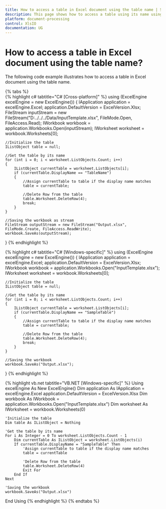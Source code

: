 ```yaml
---
title: How to access a table in Excel document using the table name | Syncfusion
description: This page shows how to access a table using its name using XlsIO.
platform: document-processing
control: XlsIO
documentation: UG
---
```


# How to access a table in Excel document using the table name?

The following code example illustrates how to access a table in Excel document using the table name.

{% tabs %}  
{% highlight c# tabtitle="C# [Cross-platform]" %}
using (ExcelEngine excelEngine = new ExcelEngine())
{
    IApplication application = excelEngine.Excel;
    application.DefaultVersion = ExcelVersion.Xlsx;
    FileStream inputStream = new FileStream("D:../../../Data/InputTemplate.xlsx", FileMode.Open, FileAccess.Read);
    IWorkbook workbook = application.Workbooks.Open(inputStream);
    IWorksheet worksheet = workbook.Worksheets[0];

    //Initialize the table
    IListObject table = null;

    //Get the table by its name
    for (int i = 0; i < worksheet.ListObjects.Count; i++)
    {
        IListObject currentTable = worksheet.ListObjects[i];
        if (currentTable.DisplayName == "TableName")
        {
            //Assign currentTable to table if the display name matches
            table = currentTable;

            //Delete Row from the table
            table.Worksheet.DeleteRow(4);
            break;
        }
    }

    //Saving the workbook as stream
    FileStream outputStream = new FileStream("Output.xlsx", FileMode.Create, FileAccess.ReadWrite);
    workbook.SaveAs(outputStream);
}
{% endhighlight %}

{% highlight c# tabtitle="C# [Windows-specific]" %}
using (ExcelEngine excelEngine = new ExcelEngine())
{
    IApplication application = excelEngine.Excel;
    application.DefaultVersion = ExcelVersion.Xlsx;
    IWorkbook workbook = application.Workbooks.Open("InputTemplate.xlsx");
    IWorksheet worksheet = workbook.Worksheets[0];

    //Initialize the table
    IListObject table = null;

    //Get the table by its name
    for (int i = 0; i < worksheet.ListObjects.Count; i++)
    {
        IListObject currentTable = worksheet.ListObjects[i];
        if (currentTable.DisplayName == "SampleTable")
        {
            //Assign currentTable to table if the display name matches
            table = currentTable;

            //Delete Row from the table
            table.Worksheet.DeleteRow(4);
            break;
        }
    }

    //Saving the workbook  
    workbook.SaveAs("Output.xlsx");
}
{% endhighlight %}

{% highlight vb.net tabtitle="VB.NET [Windows-specific]" %}
Using excelEngine As New ExcelEngine()
    Dim application As IApplication = excelEngine.Excel
    application.DefaultVersion = ExcelVersion.Xlsx
    Dim workbook As IWorkbook = application.Workbooks.Open("InputTemplate.xlsx")
    Dim worksheet As IWorksheet = workbook.Worksheets(0)

    'Initialize the table
    Dim table As IListObject = Nothing

    'Get the table by its name
    For i As Integer = 0 To worksheet.ListObjects.Count - 1
        Dim currentTable As IListObject = worksheet.ListObjects(i)
        If currentTable.DisplayName = "SampleTable" Then
            'Assign currentTable to table if the display name matches
            table = currentTable

            'Delete Row from the table
            table.Worksheet.DeleteRow(4)
            Exit For
        End If
    Next

    'Saving the workbook
    workbook.SaveAs("Output.xlsx")
End Using
{% endhighlight %}
{% endtabs %}
